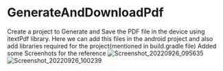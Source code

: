 # GenerateAndDownloadPdf
Create a project to Generate and Save the PDF file in the device using itextPdf library.
Here we can add this files in the android project and also add libraries required for the project(mentioned in build.gradle file)
Added some Screenhots for the reference
![Screenshot_20220926_095635](https://user-images.githubusercontent.com/46935000/192194486-816086c3-6ed1-49b5-a64e-15c7c4bf84be.png)
![Screenshot_20220926_100239](https://user-images.githubusercontent.com/46935000/192194491-3ea18d46-ac2f-4d70-872f-273f8cf66e76.png)
